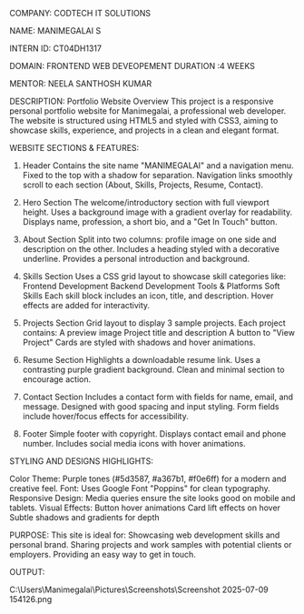 COMPANY: CODTECH IT SOLUTIONS

NAME: MANIMEGALAI S

INTERN ID: CT04DH1317

DOMAIN: FRONTEND WEB DEVEOPEMENT
DURATION :4 WEEKS

MENTOR: NEELA SANTHOSH KUMAR

DESCRIPTION: Portfolio Website Overview
This project is a responsive personal portfolio website for Manimegalai, a professional web developer. The website is structured using HTML5 and styled with CSS3, aiming to showcase skills, experience, and projects in a clean and elegant format.

WEBSITE SECTIONS & FEATURES:
1. Header
Contains the site name "MANIMEGALAI" and a navigation menu.
Fixed to the top with a shadow for separation.
Navigation links smoothly scroll to each section (About, Skills, Projects, Resume, Contact).

2. Hero Section
The welcome/introductory section with full viewport height.
Uses a background image with a gradient overlay for readability.
Displays name, profession, a short bio, and a "Get In Touch" button.

3. About Section
Split into two columns: profile image on one side and description on the other.
Includes a heading styled with a decorative underline.
Provides a personal introduction and background.

4. Skills Section
Uses a CSS grid layout to showcase skill categories like:
Frontend Development
Backend Development
Tools & Platforms
Soft Skills
Each skill block includes an icon, title, and description.
Hover effects are added for interactivity.

5. Projects Section
Grid layout to display 3 sample projects.
Each project contains:
A preview image
Project title and description
A button to "View Project"
Cards are styled with shadows and hover animations.

6. Resume Section
Highlights a downloadable resume link.
Uses a contrasting purple gradient background.
Clean and minimal section to encourage action.

7. Contact Section
Includes a contact form with fields for name, email, and message.
Designed with good spacing and input styling.
Form fields include hover/focus effects for accessibility.

8. Footer
Simple footer with copyright.
Displays contact email and phone number.
Includes social media icons with hover animations.

STYLING AND DESIGNS HIGHLIGHTS:

Color Theme: Purple tones (#5d3587, #a367b1, #f0e6ff) for a modern and creative feel.
Font: Uses Google Font "Poppins" for clean typography.
Responsive Design: Media queries ensure the site looks good on mobile and tablets.
Visual Effects:
Button hover animations
Card lift effects on hover
Subtle shadows and gradients for depth

PURPOSE:
This site is ideal for:
Showcasing web development skills and personal brand.
Sharing projects and work samples with potential clients or employers.
Providing an easy way to get in touch.

OUTPUT:

C:\Users\Manimegalai\Pictures\Screenshots\Screenshot 2025-07-09 154126.png

